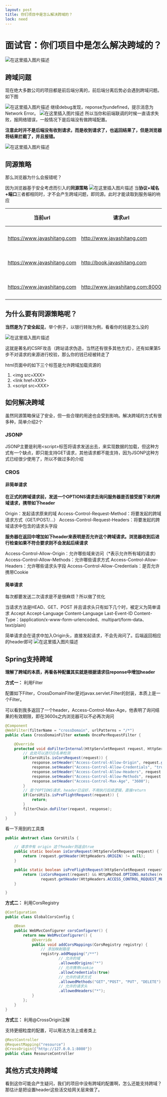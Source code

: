 ```yaml
---
layout: post
title: 你们项目中是怎么解决跨域的？
lock: need
---
```


# 面试官：你们项目中是怎么解决跨域的？

![在这里插入图片描述](https://img-blog.csdnimg.cn/20200812213758728.jpg?)

## 跨域问题
现在绝大多数公司的项目都是前后端分离的，前后端分离后势必会遇到跨域问题。如下图

![在这里插入图片描述](https://img-blog.csdnimg.cn/20200812173513583.png?)
继续debug发现，reponse为undefined，提示消息为Network Error。
![在这里插入图片描述](https://img-blog.csdnimg.cn/20200812173541489.png?)
所以当你和前端联调的时候一直请求失败，报网络错误，一般情况下是后端没有做跨域配置。

**注意此时并不是后端没有收到请求，而是收到请求了，也返回结果了，但是浏览器将结果拦截了，并且报错。**

![在这里插入图片描述](https://img-blog.csdnimg.cn/20200812213524682.jpeg?)

## 同源策略
那么浏览器为什么会报错呢？

因为浏览器基于安全考虑而引入的**同源策略**
![在这里插入图片描述](https://img-blog.csdnimg.cn/20200705205047138.png?)
当**协议+域名+端口**三者都相同时，才不会产生跨域问题，即同源。此时才能读取到服务端的响应

| 当前url                     | 请求url                         | 是否跨域     |
| --------------------------- | ------------------------------- | ------------ |
| https://www.javashitang.com | http://www.javashitang.com      | 是，协议不同 |
| https://www.javashitang.com | http://book.javashitang.com     | 是，域名不同 |
| https://www.javashitang.com | http://www.javashitang.com:8000 | 是，端口不同 |

## 为什么要有同源策略呢？
**当然是为了安全起见**，举个例子，以银行转账为例，看看你的钱是怎么没的

![在这里插入图片描述](https://img-blog.csdnimg.cn/20200705224034641.png?)

这就是著名的CSRF攻击（跨站请求伪造，当然还有很多其他方式），还有如果第5步不对请求的来源进行校验，那么你的钱已经被转走了

html页面中的如下三个标签是允许跨域加载资源的
1. \<img src=XXX>
2. \<link href=XXX>
3. \<script src=XXX>
## 如何解决跨域
虽然同源策略保证了安全，但一些合理的用途也会受到影响。解决跨域的方式有很多种，简单介绍2个
### JSONP
JSONP主要是利用\<script>标签将请求发送出去，来实现数据的加载，但这种方式有一个缺点，即只能支持GET请求，其他请求都不能支持，因为JSONP这种方式已经很少使用了，所以不做过多的介绍
### CROS 
#### 非简单请求
**在正式的跨域请求前，发送一个OPTIONS请求去询问服务器是否接受接下来的跨域请求，携带如下header**


Origin：发起请求原来的域
Access-Control-Request-Method：将要发起的跨域请求方式（GET/POST/...）
Access-Control-Request-Headers：将要发起的跨域请求中包含的请求头字段

**服务器在返回中增加如下header来表明是否允许这个跨域请求。浏览器收到后进行检查如果不符合要求则不会发起后续请求**

Access-Control-Allow-Origin：允许哪些域来访问（*表示允许所有域的请求）
Access-Control-Allow-Methods：允许哪些请求方式
Access-Control-Allow-Headers：允许哪些请求头字段
Access-Control-Allow-Credentials：是否允许携带Cookie

#### 简单请求
每次都要发送二次请求是不是很麻烦？所以做了优化

当请求方法是HEAD、GET、POST
并且请求头只有如下几个时，被定义为简单请求
Accept
Accept-Language
Content-Language
Last-Event-ID
Content-Type：(application/x-www-form-urlencoded、multipart/form-data、text/plain)

简单请求会在请求中加入Origin头，直接发起请求，不会先询问了。后端返回相应的header即可
![在这里插入图片描述](https://img-blog.csdnimg.cn/20200812213605402.jpeg#pic_center)

## Spring支持跨域
**理解了跨域的本质，再看各种配置其实就是根据请求往reponse中增加header**

**方式一：** 利用Filter

配置如下Filter，CrossDomainFilter是对javax.servlet.Filter的封装，本质上是一个Filter。

可以看到我多返回了一个header，Access-Control-Max-Age，他表明了询问结果的有效期限，即在3600s之内浏览器可以不必再次询问

```java
@Component
@WebFilter(filterName = "crossDomain", urlPatterns = "/*")
public class CrossDomainFilter extends OncePerRequestFilter {

    @Override
    protected void doFilterInternal(HttpServletRequest request, HttpServletResponse response, FilterChain filterChain) throws ServletException, IOException {
        // 此处可以进行白名单检测
        if(CorsUtils.isCorsRequest(request)) {
            response.setHeader("Access-Control-Allow-Origin", request.getHeader("Origin"));
            response.setHeader("Access-Control-Allow-Credentials", "true");
            response.setHeader("Access-Control-Allow-Headers", request.getHeader("Access-Control-Request-Headers"));
            response.setHeader("Access-Control-Allow-Methods", request.getHeader("Access-Control-Request-Method"));
            response.setHeader("Access-Control-Max-Age", "3600");
        }
        // 是个OPTIONS请求，header已设好，不用执行后续逻辑，直接return
        if(CorsUtils.isPreFlightRequest(request)) {
            return;
        }
        filterChain.doFilter(request, response);
    }
}
```
看一下用到的工具类

```java
public abstract class CorsUtils {

	// 请求中有 origin 这个header则返会true
	public static boolean isCorsRequest(HttpServletRequest request) {
		return (request.getHeader(HttpHeaders.ORIGIN) != null);
	}

	public static boolean isPreFlightRequest(HttpServletRequest request) {
		return (isCorsRequest(request) && HttpMethod.OPTIONS.matches(request.getMethod()) &&
				request.getHeader(HttpHeaders.ACCESS_CONTROL_REQUEST_METHOD) != null);
	}

}
```

**方式二：** 利用CorsRegistry


```java
@Configuration
public class GlobalCorsConfig {

    @Bean
    public WebMvcConfigurer corsConfigurer() {
        return new WebMvcConfigurer() {
            @Override
            public void addCorsMappings(CorsRegistry registry) {
                // 添加映射路径
                registry.addMapping("/**")
                        // 允许的域
                        .allowedOrigins("*")
                        // 允许携带cookie
                        .allowCredentials(true)
                        // 允许的请求方式
                        .allowedMethods("GET","POST", "PUT", "DELETE")
                        // 允许的请求头
                        .allowedHeaders("*");
            }
        };
    }
}
```

**方式三：** 利用@CrossOrigin注解

支持更细粒度的配置，可以用法方法上或者类上
```java
@RestController
@RequestMapping("resource")
@CrossOrigin({"http://127.0.0.1:8080"})
public class ResourceController
```

## 其他方式支持跨域
看到这你可能会产生疑问，我们的项目中没有跨域的配置啊，怎么还能支持跨域？那估计是把设置header这些活交给网关层来做了。